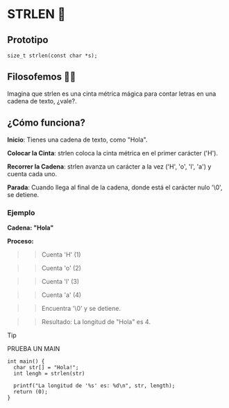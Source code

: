# STRLEN 📏
## Prototipo
``` size_t strlen(const char *s); ```

## Filosofemos 🚬🌿
Imagina que strlen es una cinta métrica mágica para contar letras en una cadena de texto, ¿vale?.

## ¿Cómo funciona?

**Inicio**: Tienes una cadena de texto, como "Hola".

**Colocar la Cinta**: strlen coloca la cinta métrica en el primer carácter ('H').

**Recorrer la Cadena**: strlen avanza un carácter a la vez ('H', 'o', 'l', 'a') y cuenta cada uno.

**Parada**: Cuando llega al final de la cadena, donde está el carácter nulo '\0', se detiene.

###  Ejemplo

**Cadena: "Hola"**

**Proceso:**

>> Cuenta 'H' (1)

>> Cuenta 'o' (2)

>> Cuenta 'l' (3)

>> Cuenta 'a' (4)

>> Encuentra '\0' y se detiene.

>>Resultado: La longitud de "Hola" es 4.

>[!TIP]
> PRUEBA UN MAIN

```
int main() {
  char str[] = "Hola!";
  int lengh = strlen(str)

  printf("La longitud de '%s' es: %d\n", str, length);
  return (0);
}
```

